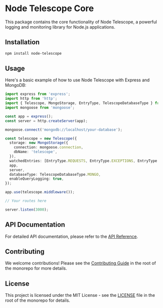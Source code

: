 # Node Telescope Core

This package contains the core functionality of Node Telescope, a powerful logging and monitoring library for Node.js applications.

## Installation

```bash
npm install node-telescope
```

## Usage

Here's a basic example of how to use Node Telescope with Express and MongoDB:

```typescript
import express from 'express';
import http from 'http';
import { Telescope, MongoStorage, EntryType, TelescopeDatabaseType } from 'node-telescope';
import mongoose from 'mongoose';

const app = express();
const server = http.createServer(app);

mongoose.connect('mongodb://localhost/your-database');

const telescope = new Telescope({
  storage: new MongoStorage({
    connection: mongoose.connection,
    dbName: 'telescope',
  }),
  watchedEntries: [EntryType.REQUESTS, EntryType.EXCEPTIONS, EntryType.QUERIES],
  app,
  server,
  databaseType: TelescopeDatabaseType.MONGO,
  enableQueryLogging: true,
});

app.use(telescope.middleware());

// Your routes here

server.listen(3000);
```

## API Documentation

For detailed API documentation, please refer to the [API Reference](../../docs/API.md).

## Contributing

We welcome contributions! Please see the [Contributing Guide](../../CONTRIBUTING.md) in the root of the monorepo for more details.

## License

This project is licensed under the MIT License - see the [LICENSE](../../LICENSE) file in the root of the monorepo for details.
